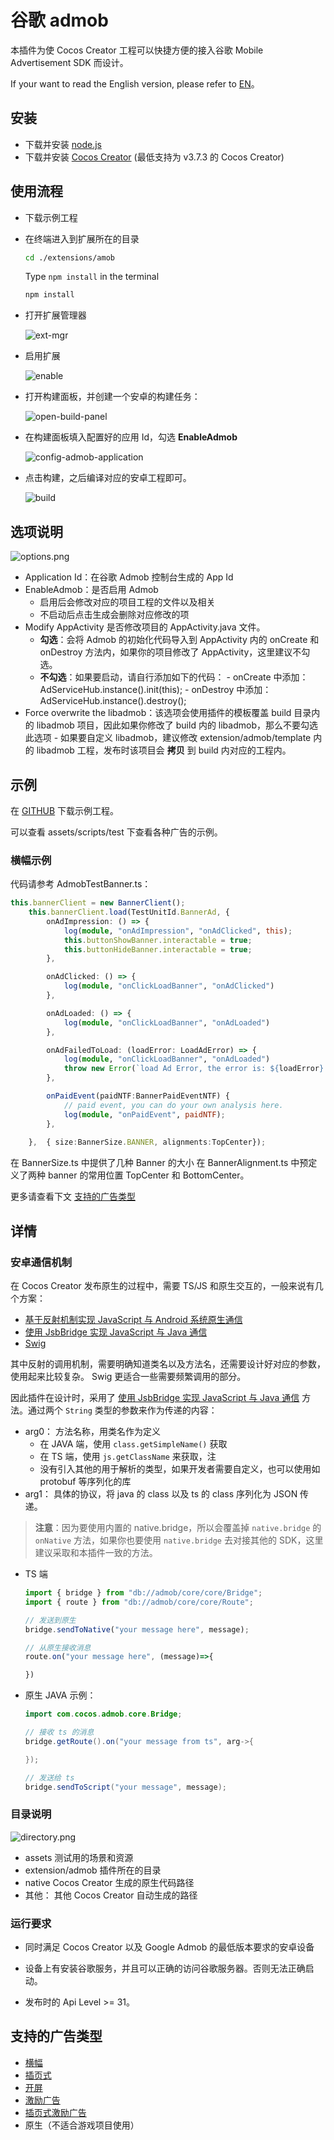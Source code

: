 # 谷歌 admob

本插件为使 Cocos Creator 工程可以快捷方便的接入谷歌 Mobile Advertisement SDK 而设计。

If your want to read the English version, please refer to [EN](./README_en.md)。

## 安装

- 下载并安装 [node.js](https://nodejs.org/en)
- 下载并安装 [Cocos Creator](https://www.cocos.com/en) (最低支持为 v3.7.3 的 Cocos Creator)

## 使用流程

- 下载示例工程
- 在终端进入到扩展所在的目录

    ```bash
    cd ./extensions/amob
    ```

    Type `npm install` in the terminal

    ```bash
    npm install
    ```

- 打开扩展管理器

    ![ext-mgr](documents/images/ext-mgr.png)

- 启用扩展

    ![enable](documents/images/enable.png)

- 打开构建面板，并创建一个安卓的构建任务：

    ![open-build-panel](documents/images/open-build-panel.png)

- 在构建面板填入配置好的应用 Id，勾选 **EnableAdmob**
  
    ![config-admob-application](documents/images/config-admob-application.png)

- 点击构建，之后编译对应的安卓工程即可。

    ![build](documents/images/build.png)

## 选项说明

![options.png](./documents/images/options.png)

- Application Id：在谷歌 Admob 控制台生成的 App Id
- EnableAdmob：是否启用 Admob
  - 启用后会修改对应的项目工程的文件以及相关
  - 不启动后点击生成会删除对应修改的项  
- Modify AppActivity 是否修改项目的 AppActivity.java 文件。
  - **勾选**：会将 Admob 的初始化代码导入到 AppActivity 内的 onCreate 和 onDestroy 方法内，如果你的项目修改了 AppActivity，这里建议不勾选。
  - **不勾选**：如果要启动，请自行添加如下的代码：
        - onCreate 中添加： AdServiceHub.instance().init(this);
        - onDestroy 中添加：AdServiceHub.instance().destroy();
- Force overwrite the libadmob：该选项会使用插件的模板覆盖 build 目录内的 libadmob 项目，因此如果你修改了 build 内的 libadmob，那么不要勾选此选项
      - 如果要自定义 libadmob，建议修改 extension/admob/template 内的 libadmob 工程，发布时该项目会 **拷贝** 到 build 内对应的工程内。

## 示例

在 [GITHUB](https://github.com/cocos/cocos-google-admob) 下载示例工程。

可以查看 assets/scripts/test 下查看各种广告的示例。

### 横幅示例

代码请参考 AdmobTestBanner.ts：

```ts
this.bannerClient = new BannerClient();
    this.bannerClient.load(TestUnitId.BannerAd, {
        onAdImpression: () => {
            log(module, "onAdImpression", "onAdClicked", this);
            this.buttonShowBanner.interactable = true;
            this.buttonHideBanner.interactable = true;
        },

        onAdClicked: () => {
            log(module, "onClickLoadBanner", "onAdClicked")
        },

        onAdLoaded: () => {
            log(module, "onClickLoadBanner", "onAdLoaded")
        },

        onAdFailedToLoad: (loadError: LoadAdError) => {
            log(module, "onClickLoadBanner", "onAdLoaded")
            throw new Error(`load Ad Error, the error is: ${loadError}.`);
        },

        onPaidEvent(paidNTF:BannerPaidEventNTF) {
            // paid event, you can do your own analysis here.
            log(module, "onPaidEvent", paidNTF);                
        },
        
    },  { size:BannerSize.BANNER, alignments:TopCenter});
```

在 BannerSize.ts 中提供了几种 Banner 的大小
在 BannerAlignment.ts 中预定义了两种 banner 的常用位置 TopCenter 和 BottomCenter。

更多请查看下文 [支持的广告类型](#支持的广告类型)

## 详情

### 安卓通信机制

在 Cocos Creator 发布原生的过程中，需要 TS/JS 和原生交互的，一般来说有几个方案：

- [基于反射机制实现 JavaScript 与 Android 系统原生通信](https://docs.cocos.com/creator/manual/zh/advanced-topics/java-reflection.html)
- [使用 JsbBridge 实现 JavaScript 与 Java 通信](https://docs.cocos.com/creator/manual/zh/advanced-topics/js-java-bridge.html)
- [Swig](https://docs.cocos.com/creator/manual/zh/advanced-topics/jsb-swig.html)

其中反射的调用机制，需要明确知道类名以及方法名，还需要设计好对应的参数，使用起来比较复杂。
Swig 更适合一些需要频繁调用的部分。

因此插件在设计时，采用了 [使用 JsbBridge 实现 JavaScript 与 Java 通信](https://docs.cocos.com/creator/manual/zh/advanced-topics/js-java-bridge.html) 方法。通过两个 `String` 类型的参数来作为传递的内容：

- arg0： 方法名称，用类名作为定义
  - 在 JAVA 端，使用 `class.getSimpleName()` 获取
  - 在 TS  端，使用 `js.getClassName` 来获取，注
  - 没有引入其他的用于解析的类型，如果开发者需要自定义，也可以使用如 protobuf 等序列化的库
- arg1： 具体的协议，将 java 的 class 以及 ts 的 class 序列化为 JSON 传递。  

> **注意**：因为要使用内置的 native.bridge，所以会覆盖掉 `native.bridge` 的 `onNative` 方法，如果你也要使用 `native.bridge` 去对接其他的 SDK，这里建议采取和本插件一致的方法。

- TS 端

    ```ts
    import { bridge } from "db://admob/core/core/Bridge";
    import { route } from "db://admob/core/core/Route";

    // 发送到原生
    bridge.sendToNative("your message here", message);

    // 从原生接收消息
    route.on("your message here", (message)=>{

    })

    ```

- 原生 JAVA 示例：

    ```java
    import com.cocos.admob.core.Bridge;

    // 接收 ts 的消息
    bridge.getRoute().on("your message from ts", arg->{

    });

    // 发送给 ts
    bridge.sendToScript("your message", message);
    ```

### 目录说明

![directory.png](./documents/images/directory.png)

- assets 测试用的场景和资源
- extension/admob 插件所在的目录
- native Cocos Creator 生成的原生代码路径
- 其他： 其他 Cocos Creator 自动生成的路径

### 运行要求

- 同时满足 Cocos Creator 以及 Google Admob 的最低版本要求的安卓设备

- 设备上有安装谷歌服务，并且可以正确的访问谷歌服务器。否则无法正确启动。

- 发布时的 Api Level  >= 31。

## 支持的广告类型

- [横幅](./extensions/admob/doc/zh/Banner.md)
- [插页式](./extensions/admob/doc/zh/Interstitial.md)
- [开屏](./extensions/admob/doc/zh/AppOpenAd.md)
- [激励广告](./extensions/admob/doc/zh/Rewarded.md)
- [插页式激励广告](./extensions/admob/doc/zh/InterstistualRewadedAd.md)
- 原生（不适合游戏项目使用）